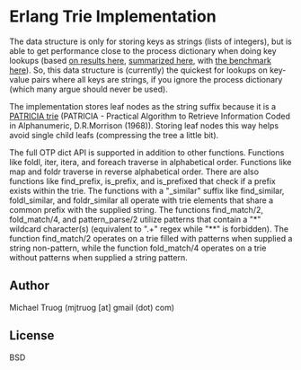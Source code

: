 Erlang Trie Implementation
==========================

The data structure is only for storing keys as strings (lists of integers), but is able to get performance close to the process dictionary when doing key lookups (based [on results here](http://okeuday.livejournal.com/16941.html), [summarized here](http://okeuday.livejournal.com/17628.html), with [the benchmark here](http://github.com/okeuday/erlbench)).  So, this data structure is (currently) the quickest for lookups on key-value pairs where all keys are strings, if you ignore the process dictionary (which many argue should never be used).

The implementation stores leaf nodes as the string suffix because it is a [PATRICIA trie](http://xw2k.nist.gov/dads//HTML/patriciatree.html) (PATRICIA - Practical Algorithm to Retrieve Information Coded in Alphanumeric, D.R.Morrison (1968)).  Storing leaf nodes this way helps avoid single child leafs (compressing the tree a little bit).

The full OTP dict API is supported in addition to other functions.  Functions like foldl, iter, itera, and foreach traverse in alphabetical order.  Functions like map and foldr traverse in reverse alphabetical order.  There are also functions like find_prefix, is_prefix, and is_prefixed that check if a prefix exists within the trie.  The functions with a "_similar" suffix like find_similar, foldl_similar, and foldr_similar all operate with trie elements that share a common prefix with the supplied string.  The functions find_match/2, fold_match/4, and pattern_parse/2 utilize patterns that contain a "*" wildcard character(s) (equivalent to ".+" regex while "**" is forbidden).  The function find_match/2 operates on a trie filled with patterns when supplied a string non-pattern, while the function fold_match/4 operates on a trie without patterns when supplied a string pattern.

Author
------

Michael Truog (mjtruog [at] gmail (dot) com)

License
-------

BSD
